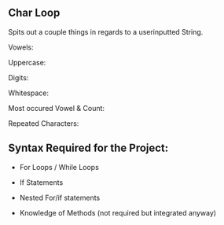 ## Char Loop

Spits out a couple things in regards to a userinputted String.

Vowels:

Uppercase:

Digits:

Whitespace:

Most occured Vowel & Count:

Repeated Characters:


## Syntax Required for the Project:

- For Loops / While Loops

- If Statements

- Nested For/if statements

- Knowledge of Methods (not required but integrated anyway)
